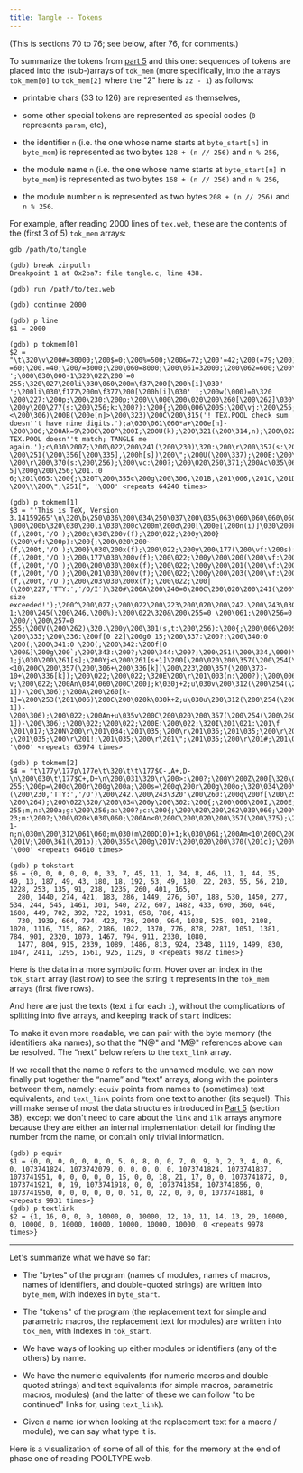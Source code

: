```yaml
---
title: Tangle -- Tokens
---
```


<link rel="stylesheet" href="common.css">

(This is sections 70 to 76; see below, after 76, for comments.)


<object type="image/svg+xml" data="tangle-070.svg"></object>


<object type="image/svg+xml" data="tangle-071.svg"></object>


<object type="image/svg+xml" data="tangle-072.svg"></object>


<object type="image/svg+xml" data="tangle-073.svg"></object>


<object type="image/svg+xml" data="tangle-074.svg"></object>


<object type="image/svg+xml" data="tangle-075.svg"></object>


<object type="image/svg+xml" data="tangle-076.svg"></object>

To summarize the tokens from [part 5](tangle-5) and this one: sequences of tokens are placed into the (sub-)arrays of `tok_mem` (more specifically, into the arrays `tok_mem[0]` to `tok_mem[2]` where the "2" here is `zz - 1`) as follows:

- printable chars (33 to 126) are represented as themselves,

- some other special tokens are represented as special codes (`0` represents `param`, etc),

- the identifier `n` (i.e. the one whose name starts at `byte_start[n]` in `byte_mem`) is represented as two bytes `128 + (n // 256)` and `n % 256`,

- the module name `n` (i.e. the one whose name starts at `byte_start[n]` in `byte_mem`) is represented as two bytes `168 + (n // 256)` and `n % 256`,

- the module number `n` is represented as two bytes `208 + (n // 256)` and `n % 256`.

For example, after reading 2000 lines of `tex.web`, these are the contents of the (first 3 of 5) `tok_mem` arrays:

    gdb /path/to/tangle

    (gdb) break zinputln
    Breakpoint 1 at 0x2ba7: file tangle.c, line 438.

    (gdb) run /path/to/tex.web

    (gdb) continue 2000

    (gdb) p line
    $1 = 2000

    (gdb) p tokmem[0]
    $2 = "\t\320\v\200#=30000;\200$=0;\200%=500;\200&=72;\200'=42;\200(=79;\200)=200;\200*=6;\200+=75;\200,=20000;\200-=60;\200.=40;\200/=3000;\200\060=8000;\200\061=32000;\200\062=600;\200\063=8000;\200\064=500;\200\065=800;\200\066=40;\200\067='TeXformats:TEX.POOL                     ';\000\030\000-1\320\022\200`=0 255;\320\027\200li\030\060\200m\f37\200[\200h[i]\030' ';\200li\030\f177\200m\f377\200[\200h[i]\030' ';\200w(\000)=0\320 \200\227:\200p;\200\230:\200p;\200\\\000\200\020\200\260[\200\262]\030\200\253(\000);\200U(\200\262);\200\022\320-\200y\200\277(s:\200\256;k:\200?):\200{;\200\006\200S;\200\vj:\200\255;\200\300:\200{;\200\020j\030\200\261[s];\200Yj<\200\261[s+1]\200[\200\020\200A\200\254(\200\260[j])\032\200\210[k]\200C\200\020\200\300\030\200\222;\200^\200S;\200\022;\200U(j);\200U(k);\200\022;\200\300\030\200Z;\200S:\200\277\030\200\300;\200\022;\320\061(k<\200\226)\200B(k>\200\313)\320\065\200\020a\030\060;k\030\061;\200X\200\020\200A(\200e[n]<\200\306)\200B(\200e[n]>\200\323)\200C\200\315('! TEX.POOL check sum doesn''t have nine digits.');a\030\061\060*a+\200e[n]-\200\306;\200Ak=9\200C\200^\200I;\200U(k);\200\321(\200\314,n);\200\022;\200I:\200Aa\032}\200C\200\315('! TEX.POOL doesn''t match; TANGLE me again.');c\030\200Z;\200\022\200\241(\200\230)\320:\200\r\200\357(s:\200`);\200\006\200E;\200\020\200A\250\360\200C\200A\200\335<\200ـC\200\020\200\354;\200];\200\022;\200\355\200݀g\200\330:\200\020\200\346(\200h[s]);\200\351(\200h[s]);\200U(\200\340);\200U(\200\341);\200A\200\340=\200(\200C\200\020\200\350;\200\340\030\060;\200\022;\200A\200\341=\200(\200C\200\020\200\353;\200\341\030\060;\200\022;\200\022;\200\327:\200\020\200\351(\200h[s]);\200U(\200\341);\200A\200\341=\200(\200C\200\354;\200\022;\200\326:\200\020\200\346(\200h[s]);\200U(\200\340);\200A\200\340=\200(\200C\200\354;\200\022;\200\325:\200\\;\200\331:\200A\200\337<\200\343\200C\200\342[\200߀D\200&]\030s;\200\332:\200\020\200A\200\262<\200\061\200C\200\270(s);\200\022;\200 \200\251(\200\356[\200\335],\200h[s])\200\";\200U(\200\337);\200E:\200\022;\320?\200\r\200\370(s:\200\256);\200\vc:\200?;\200\020\250\371;\200Ac\035\060\200C\200Ac<256\200C\200\361(c);\200\365(s);\200\022;\200\361\200\020\200A\201\021=\201\017\200C\200\237;\200\366(\201\022);\200\361(\000);\200\022\320M\201\030\030\200Z;\201\031\030\200Z;\201\033\030\060;\201'[3]\030\000;\201)\200\020\201.\030\062;\201(\320O\201':\200f[0 5]\200g\200\256;\201.:0 6;\201\065:\200{;\320T\200\355c\200g\200\306,\201B,\201\006,\201C,\201D,\201E,\201F,\201G,\201H,\200\323:\200A\201\030\200C\251I;\200\030\201J:\200\020\201%;\200^\200H;\200\022;\200\031\201K:\200A\201L>0\200C\200\020\200\366(\201M);\200\365(\201N[\201L].\201O);\200\361(\201P);\200\374(\201Q);\201\021\030\201\016;\201\066;\200\022;\201R:\251S;\201T:\251U;\201V,\201W,\201X:\251Y;\201Z:\200\020\201\021\030\201\016;\201\066;\200\022;\200 \200\\\200\";\251[", '\000' <repeats 64240 times>

    (gdb) p tokmem[1]
    $3 = "'This is TeX, Version 3.14159265'\n\320\b\250\036\200\034\250\037\200\035\063\060\060\060\060\000\030-\000\200b\320\030\200li\030\200c\200m\200d\200[\200e[\200n(i)]\030\200k;\200li\030\f200\200m\f377\200[\200e[\200h[i]]\030i;\200li\030\060\200m\f176\200[\200e[\200h[i]]\030i;\320\033\200y\200z(\200\vf:\200p):\200{;\200\020\200|(f,\200t,'/O');\200z\030\200v(f);\200\022;\200y\200}(\200\vf:\200p):\200{;\200\020\200~(f,\200t,'/O');\200}\030\200x(f);\200\022;\200y\200\177(\200\vf:\200s):\200{;\200\020\200|(f,\200t,'/O');\200\177\030\200v(f);\200\022;\200y\200\200(\200\vf:\200s):\200{;\200\020\200~(f,\200t,'/O');\200\200\030\200x(f);\200\022;\200y\200\201(\200\vf:\200\202):\200{;\200\020\200|(f,\200t,'/O');\200\201\030\200v(f);\200\022;\200y\200\203(\200\vf:\200\202):\200{;\200\020\200~(f,\200t,'/O');\200\203\030\200x(f);\200\022;\200|(\200\227,'TTY:','/O/I')\320#\200A\200\240=0\200C\200\020\200\241(\200\230,'Buffer size exceeded!');\200^\200\027;\200\022\200\223\200\020\200\242.\200\243\030\200\211;\200\242.\200\244\030\200\212-1;\200\245(\200\246,\200%);\200\022\320&\200\255=0 \200\061;\200\256=0 \200/;\200\257=0 255;\200V(\200\262)\320.\200y\200\301(s,t:\200\256):\200{;\200\006\200S;\200\vj,k:\200\255;\200\300:\200{;\200\020\200\300\030\200\222;\200A\200\266(s)\032\200\266(t)\200C\200^\200S;j\030\200\261[s];k\030\200\261[t];\200Yj<\200\261[s+1]\200[\200\020\200A\200\260[j]\032\200\260[k]\200C\200^\200S;\200U(j);\200U(k);\200\022;\200\300\030\200Z;\200S:\200\301\030\200\300;\200\022;\320\062\200\034\200\314:\200p;\200\035\320\066\200\334:\200p;\200\335:0 \200\333;\200\336:\200f[0 22]\200g0 15;\200\337:\200?;\200\340:0 \200(;\200\341:0 \200(;\200\342:\200f[0 \200&]\200g\200`;\200\343:\200?;\200\344:\200?;\200\251(\200\334,\000)\320;\200\r\200\361(s:\200?);\200\006\200E;\200\vj:\200\255;\200\362:\200?;\200\020\200As\035\200\263\200Cs\030\200\363\200\223\200As<256\200C\200As<0\200Cs\030\200\363\200\223\200\020\200A\200\335>\200ـC\200\020\200\357(s);\200];\200\022;\200A(\250\360)\200C\200A\200\335<\200ـC\200\020\200\354;\200];\200\022;\200\362\030\200\364;\200\364\030-1;j\030\200\261[s];\200Yj<\200\261[s+1]\200[\200\020\200\357(\200\254(\200\260[j]));\200U(j);\200\022;\200\364\030\200\362;\200];\200\022;j\030\200\261[s];\200Yj<\200\261[s+1]\200[\200\020\200\357(\200\254(\200\260[j]));\200U(j);\200\022;\200E:\200\022;\320@\200\r\200\372(k:\200o);\200\020\200Yk>0\200[\200\020\200V(k);\200A\200\336[k]<10\200C\200\357(\200\306+\200\336[k])\200\223\200\357(\200\373-10+\200\336[k]);\200\022;\200\022;\320E\200\r\201\003(n:\200?);\200\006\200E;\200\vj,k:\200\255;u,v:\201\004;\200\020j\030\200\261[\201\005];v\030\061\060\060\060;\200X\200\020\200Yn\035v\200[\200\020\200\357(\200\254(\200\260[j]));n\030n-v;\200\022;\200An\034\060\200C\200];k\030j+2;u\030v\200\312(\200\254(\200\260[k-1])-\200\306);\200A\200\260[k-1]=\200\253(\201\006)\200C\200\020k\030k+2;u\030u\200\312(\200\254(\200\260[k-1])-\200\306);\200\022;\200An+u\035v\200C\200\020\200\357(\200\254(\200\260[k]));n\030n+u;\200\022\200\223\200\020j\030j+2;v\030v\200\312(\200\254(\200\260[j-1])-\200\306);\200\022;\200\022;\200E:\200\022;\320I\201\021:\201\f \201\017;\320N\200\r\201\034;\201\035;\200\r\201\036;\201\035;\200\r\201\t;\201\035;\200\r\201\037;\201\035;\200\r\201 ;\201\035;\200\r\201!;\201\035;\200\r\201\";\201\035;\200\r\201#;\201\035;\200\r\201$;\201\035;\200\030\200\r\201%;\201\035;\200\031\201'[4]\030\000;\201*\200\020\201.\030\063;\201)\320P\201.\030\060;\201\065\030\200\222;\320U\200\020\200\361(\201\\);\200\366(\201]);\200\366(\201^);\200A\201L>0\200C\200\361(\201_);\200A\201\030\200C\200\366(\201`);\200\366(\201a);\200\022", '\000' <repeats 63974 times>

    (gdb) p tokmem[2]
    $4 = "t\177y\177p\177e\t\320\t\t\177$C-,A+,D-\n\200\030\t\177$C+,D+\n\200\031\320\r\200>:\200?;\200Y\200Z\200[\320\023i:\200?;\320\031\200o=0 255;\200p=\200q\200r\200g\200a;\200s=\200q\200r\200g\200o;\320\034\200\r\200\204(\200\vf:\200p);\200\020\200\205(f);\200\022;\200\r\200\206(\200\vf:\200s);\200\020\200\205(f);\200\022;\200\r\200\207(\200\vf:\200\202);\200\020\200\205(f);\200\022;\200~(\200\230,'TTY:','/O')\200\242.\200\243\320'\200\260:\200q\200f[\200\255]\200g\200\257;\200\261:\200f[\200\256]\200g\200\255;\200\262:\200\255;\200\263:\200\256;\200\264:\200\255;\200\265:\200\256;\200\020\200A\200\262+\000>\200\061\200C\200\245(\200\273,\200\061-\200\264);\200\022\320/\200\034\200y\200\302:\200{;\200\006\200I,\200E;\200\vk,l:0 255;m,n:\200a;g:\200\256;a:\200?;c:\200{;\200\020\200\262\030\060;\200\263\030\060;\200\261[0]\030\060;\250\303;\250\304;\200E:\200\022;\200\035\200\020\200\237;\200\241(\200\230,\000);\200\204(\200\314);\200\302\030\200\222;\200];\200\022\320\067\200\335\030\200\326;\200\337\030\060;\200\340\030\060;\200\341\030\060;\200\241(\200\334,\000)\320<\200\r\200\365(s:\200?);\200\vj:\200\255;\200\020\200A(s\035\200\263)\200B(s<256)\200C\200\361(s)\200\223\200\020j\030\200\261[s];\200Yj<\200\261[s+1]\200[\200\020\200\361(\200\254(\200\260[j]));\200U(j);\200\022;\200\022;\200\022;\320A\200\r\200\374(n:\200?);\200\vk:0 23;m:\200?;\200\020k\030\060;\200An<0\200C\200\020\200\357(\200\375);\200An>-100000000\200C\200W(n)\200\223\200\020m\030-1-n;n\030m\200\312\061\060;m\030(m\200D10)+1;k\030\061;\200Am<10\200C\200\336[0]\030m\200\223\200\020\200\336[0]\030\060;\200U(n);\200\022;\200\022;\200\022;\200\316\200\336[k]\030n\200D10;n\030n\200\312\061\060;\200U(k);\200\320n=0;\200\372(k);\200\022;\320F\200\r\201\a;\200\vj:\200\255;\200\020j\030\200\261[\200\263];\200Yj<\200\262\200[\200\020\200\357(\200\254(\200\260[j]));\200U(j);\200\022;\200\022;\320J\201\021\030\201\017;\201'[0]\030\000;\200\022\201'[5]\030\000;\201+\200\020\201.\030\064;\201*\320Q\200\r\201\066;\200\020\200^\200\026;\200\022;\320V\200\020\201\033\030\060;\201\021\030\201\f+c-\201V;\200\361(\201b);\200\355c\200g\201V:\200\020\200\370(\201c);\200V(\200\335);\200\022;\201W:\200\370(\201d);\201X:\200\370(\201e);\200\022;\200\361(\201f);\200\354;\200\233;\200];\200\022", '\000' <repeats 64610 times>

    (gdb) p tokstart
    $6 = {0, 0, 0, 0, 0, 0, 33, 7, 45, 11, 1, 34, 8, 46, 11, 1, 44, 35, 49, 13, 187, 49, 43, 180, 18, 192, 53, 49, 180, 22, 203, 55, 56, 210, 1228, 253, 135, 91, 238, 1235, 260, 401, 165,
      280, 1440, 274, 421, 183, 286, 1449, 276, 507, 188, 530, 1450, 277, 534, 244, 545, 1461, 301, 540, 272, 607, 1482, 433, 690, 360, 640, 1608, 449, 702, 392, 722, 1931, 658, 786, 415,
      730, 1939, 664, 794, 423, 736, 2040, 964, 1038, 525, 801, 2108, 1020, 1116, 715, 862, 2186, 1022, 1370, 776, 878, 2287, 1051, 1381, 784, 901, 2320, 1070, 1467, 794, 911, 2330, 1080,
      1477, 804, 915, 2339, 1089, 1486, 813, 924, 2348, 1119, 1499, 830, 1047, 2411, 1295, 1561, 925, 1129, 0 <repeats 9872 times>}

Here is the data in a more symbolic form. Hover over an index in the `tok_start` array (last row) to see the string it represents in the `tok_mem` arrays (first five rows).

<div id="tokMemArrays" class="areaofsanity full-width"></div>

And here are just the texts (text `i` for each `i`), without the complications of splitting into five arrays, and keeping track of `start` indices:

<div id="tokMemListTexts" class="areaofsanity full-width"></div>

To make it even more readable, we can pair with the byte memory (the identifiers aka names), so that the "N@" and "M@" references above can be resolved. The “next” below refers to the `text_link` array.

<div id="tokMemListTextsResolved" class="areaofsanity full-width"></div>

If we recall that the name `0` refers to the unnamed module, we can now finally put together the “name” and “text” arrays, along with the pointers between them, namely: `equiv` points from names to (sometimes) text equivalents, and `text_link` points from one text to another (its sequel). This will make sense of most the data structures introduced in [Part 5](tangle-5) (section 38), except we don't need to care about the `link` and `ilk` arrays anymore because they are either an internal implementation detail for finding the number from the name, or contain only trivial information.

<script src="tangle-mem.js"></script>
<script src="pretty-8.js"></script>

    (gdb) p equiv
    $1 = {0, 0, 0, 0, 0, 0, 0, 5, 0, 8, 0, 0, 7, 0, 9, 0, 2, 3, 4, 0, 6, 0, 1073741824, 1073742079, 0, 0, 0, 0, 0, 1073741824, 1073741837, 1073741951, 0, 0, 0, 0, 0, 15, 0, 0, 18, 21, 17, 0, 0, 1073741872, 0, 1073741921, 0, 19, 1073741918, 0, 0, 1073741858, 1073741856, 0, 1073741950, 0, 0, 0, 0, 0, 0, 51, 0, 22, 0, 0, 0, 1073741881, 0 <repeats 9931 times>}
    (gdb) p textlink
    $2 = {1, 16, 0, 0, 0, 10000, 0, 10000, 12, 10, 11, 14, 13, 20, 10000, 0, 10000, 0, 10000, 10000, 10000, 10000, 10000, 0 <repeats 9978 times>}

----

Let's summarize what we have so far:

- The "bytes" of the program (names of modules, names of macros, names of identifiers, and double-quoted strings) are written into `byte_mem`, with indexes in `byte_start`.

- The "tokens" of the program (the replacement text for simple and parametric macros, the replacement text for modules) are written into `tok_mem`, with indexes in `tok_start`.

- We have ways of looking up either modules or identifiers (any of the others) by name.

- We have the numeric equivalents (for numeric macros and double-quoted strings) and text equivalents (for simple macros, parametric macros, modules) (and the latter of these we can follow "to be continued" links for, using `text_link`).

- Given a name (or when looking at the replacement text for a macro / module), we can say what type it is.

Here is a visualization of some of all of this, for the memory at the end of phase one of reading POOLTYPE.web.

<style>
#namesAndEquivsDiv {
    width: 30%;
}
#textsDiv {
    width: 70%;
}
</style>
<div class="full-width">
<div class="areaofsanity">
 <div id="listNamesAndTexts" class="hbox">
  <div id="namesAndEquivsDiv"></div>
  <div id="textsDiv" class="vbox"></div>
 </div>
</div>
</div>
<script>
namesAndEquivs(document.getElementById('namesAndEquivsDiv'));
tokMemListTextsResolved(document.getElementById('textsDiv'));
</script>
